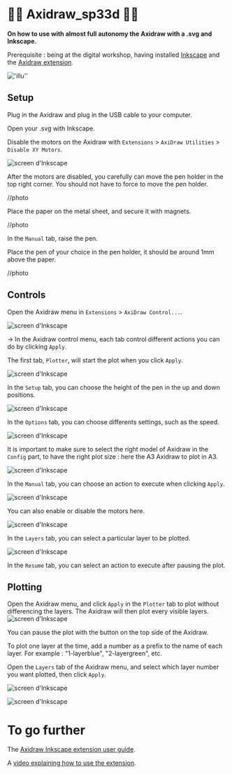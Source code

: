 # 🚧🚧 Axidraw_sp33d 🚧🚧

**On how to use with almost full autonomy the Axidraw with a .svg and Inkscape.**

Prerequisite : being at the digital workshop,  having installed [Inkscape](https://inkscape.org) and the [Axidraw extension](https://wiki.evilmadscientist.com/Axidraw_Software_Installation).

!['illu''](./images/imageAxidraw.jpg)

## Setup

Plug in the Axidraw and plug in the USB cable to your computer.

Open your .svg with Inkscape.

Disable the motors on the Axidraw with `Extensions` > `AxiDraw Utilities` > `Disable XY Motors`.

![screen d'Inkscape](./images/screen3.png)

After the motors are disabled, you carefully can move the pen holder in the top right corner. You should not have to force to move the pen holder.

//photo

Place the paper on the metal sheet, and secure it with magnets.

//photo

In the `Manual` tab, raise the pen.

Place the pen of your choice in the pen holder, it should be around 1mm above the paper.

//photo

## Controls

Open the Axidraw menu in `Extensions` > `AxiDraw Control...`.

![screen d'Inkscape](./images/screen1.png)

-> In the Axidraw control menu, each tab control different actions you can do by clicking `Apply`. 

The first tab, `Plotter`, will start the plot when you click `Apply`.

![screen d'Inkscape](./images/screen2.png)

In the `Setup` tab, you can choose the height of the pen in the up and down positions.

![screen d'Inkscape](./images/screen6.png)

In the `Options` tab, you can choose differents settings, such as the speed.

![screen d'Inkscape](./images/screen7.png)

It is important to make sure to select the right model of Axidraw in the `Config` part, to have the right plot size : here the A3 Axidraw to plot in A3.

![screen d'Inkscape](./images/screen10.png)

In the `Manual` tab, you can choose an action to execute when clicking `Apply`.

![screen d'Inkscape](./images/screen4.png)

You can also enable or disable the motors here.

![screen d'Inkscape](./images/screen5.png)

In the `Layers` tab, you can select a particular layer to be plotted.

![screen d'Inkscape](./images/screen8.png)

In the `Resume` tab, you can select an action to execute after pausing the plot.

## Plotting

Open the Axidraw menu, and click `Apply` in the `Plotter` tab to plot without differencing the layers. The Axidraw will then plot every visible layers.
![screen d'Inkscape](./images/screen2.png)

You can pause the plot with the button on the top side of the Axidraw.

To plot one layer at the time, add a number as a prefix to the name of each layer. For example : "1-layerblue", "2-layergreen", etc.

Open the `Layers` tab of the Axidraw menu, and select which layer number you want plotted, then click `Apply`.

![screen d'Inkscape](./images/screen9.png)

![screen d'Inkscape](./images/screen8.png)

# To go further

The [Axidraw Inkscape extension user guide](https://www.manualslib.com/manual/1235134/Evil-Mad-Scientist-Axidraw.html).

A [video explaining how to use the extension](https://www.youtube.com/watch?v=r5mhw8-nrg0).
